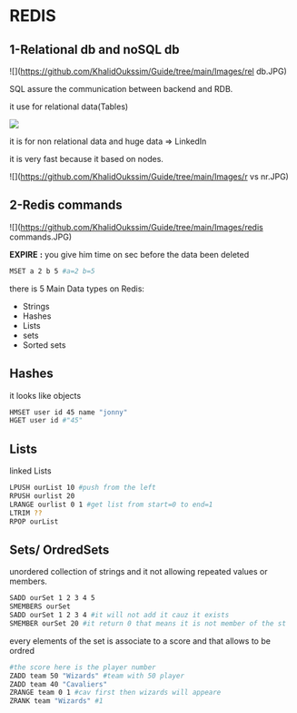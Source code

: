 #                                                  REDIS

## 1-Relational db and noSQL db

![](https://github.com/KhalidOukssim/Guide/tree/main/Images/rel db.JPG)

SQL assure the communication between backend and RDB.

it use for relational data(Tables)

![](https://github.com/KhalidOukssim/Guide/tree/main/Images/nosq.JPG)

it is for non relational data and huge data =>  LinkedIn

it is very fast because it based on nodes.

![](https://github.com/KhalidOukssim/Guide/tree/main/Images/r vs nr.JPG)

## 2-Redis commands

![](https://github.com/KhalidOukssim/Guide/tree/main/Images/redis commands.JPG)

**EXPIRE** **:** you give him time on sec before the data been deleted

```bash
MSET a 2 b 5 #a=2 b=5

```

there is 5 Main Data types on Redis:

- Strings
- Hashes
- Lists
- sets
- Sorted sets

## Hashes

it looks like objects

```bash
HMSET user id 45 name "jonny"
HGET user id #"45"
```

## Lists

linked Lists

```bash
LPUSH ourList 10 #push from the left
RPUSH ourlist 20
LRANGE ourlist 0 1 #get list from start=0 to end=1
LTRIM ??
RPOP ourList
```

## Sets/ OrdredSets

unordered collection of strings and it not allowing repeated values or members.

```bash
SADD ourSet 1 2 3 4 5
SMEMBERS ourSet
SADD ourSet 1 2 3 4 #it will not add it cauz it exists
SMEMBER ourSet 20 #it return 0 that means it is not member of the st
```

every elements of the set is associate to a score and that allows to be ordred

```bash
#the score here is the player number
ZADD team 50 "Wizards" #team with 50 player 
ZADD team 40 "Cavaliers"
ZRANGE team 0 1 #cav first then wizards will appeare
ZRANK team "Wizards" #1
```

